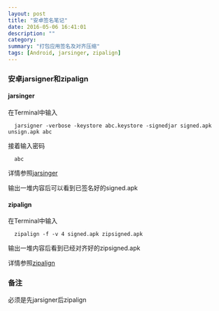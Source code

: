```yaml
---
layout: post
title: "安卓签名笔记"
date: 2016-05-06 16:41:01
description: ""
category:
summary: "打包应用签名及对齐压缩"
tags: [Android, jarsinger, zipalign]
---
```


### 安卓jarsigner和zipalign

#### jarsinger
在Terminal中输入

```
  jarsigner -verbose -keystore abc.keystore -signedjar signed.apk unsign.apk abc
```
接着输入密码

```
  abc
```
详情参照[jarsinger](http://docs.oracle.com/javase/6/docs/technotes/tools/windows/jarsigner.html)

输出一堆内容后可以看到已签名好的signed.apk

#### zipalign

在Terminal中输入

```
  zipalign -f -v 4 signed.apk zipsigned.apk
```
输出一堆内容后看到已经对齐好的zipsigned.apk

详情参照[zipalign](http://developer.android.com/tools/help/zipalign.html)

### 备注
必须是先jarsigner后zipalign
